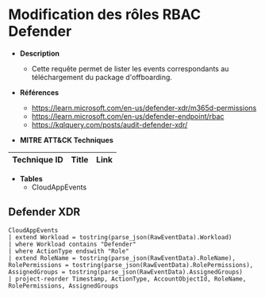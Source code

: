 # Modification des rôles RBAC Defender

- **Description**
    - Cette requête permet de lister les events correspondants au téléchargement du package d'offboarding.
- **Références** 
  - https://learn.microsoft.com/en-us/defender-xdr/m365d-permissions
  - https://learn.microsoft.com/en-us/defender-endpoint/rbac
  - https://kqlquery.com/posts/audit-defender-xdr/
      
- **MITRE ATT&CK Techniques** 

| Technique ID | Title    | Link    |
| ---  | --- | --- |

 - **Tables**
   - CloudAppEvents

## Defender XDR
```KQL
CloudAppEvents
| extend Workload = tostring(parse_json(RawEventData).Workload)
| where Workload contains "Defender"
| where ActionType endswith "Role"
| extend RoleName = tostring(parse_json(RawEventData).RoleName), RolePermissions = tostring(parse_json(RawEventData).RolePermissions), AssignedGroups = tostring(parse_json(RawEventData).AssignedGroups)
| project-reorder Timestamp, ActionType, AccountObjectId, RoleName, RolePermissions, AssignedGroups
```
